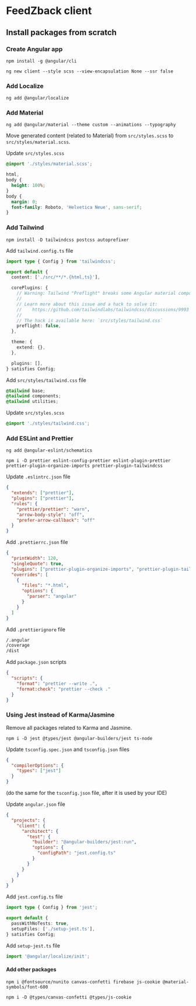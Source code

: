 # FeedZback client

## Install packages from scratch

### Create Angular app

```shell
npm install -g @angular/cli

ng new client --style scss --view-encapsulation None --ssr false
```

### Add Localize

```shell
ng add @angular/localize
```

### Add Material

```shell
ng add @angular/material --theme custom --animations --typography
```

Move generated content (related to Material) from `src/styles.scss` to `src/styles/material.scss`.

Update `src/styles.scss`

```scss
@import './styles/material.scss';

html,
body {
  height: 100%;
}
body {
  margin: 0;
  font-family: Roboto, 'Helvetica Neue', sans-serif;
}
```

### Add Tailwind

```shell
npm install -D tailwindcss postcss autoprefixer
```

Add `tailwind.config.ts` file

```ts
import type { Config } from 'tailwindcss';

export default {
  content: ['./src/**/*.{html,ts}'],

  corePlugins: {
    // Warning: Tailwind "Preflight" breaks some Angular material components
    //
    // Learn more about this issue and a hack to solve it:
    //    https://github.com/tailwindlabs/tailwindcss/discussions/9993
    //
    // The hack is available here: `src/styles/tailwind.css`
    preflight: false,
  },

  theme: {
    extend: {},
  },

  plugins: [],
} satisfies Config;
```

Add `src/styles/tailwind.css` file

```css
@tailwind base;
@tailwind components;
@tailwind utilities;
```

Update `src/styles.scss`

```scss
@import './styles/tailwind.css';
```

### Add ESLint and Prettier

```shell
ng add @angular-eslint/schematics

npm i -D prettier eslint-config-prettier eslint-plugin-prettier prettier-plugin-organize-imports prettier-plugin-tailwindcss
```

Update `.eslintrc.json` file

```json
{
  "extends": ["prettier"],
  "plugins": ["prettier"],
  "rules": {
    "prettier/prettier": "warn",
    "arrow-body-style": "off",
    "prefer-arrow-callback": "off"
  }
}
```

Add `.prettierrc.json` file

```json
{
  "printWidth": 120,
  "singleQuote": true,
  "plugins": ["prettier-plugin-organize-imports", "prettier-plugin-tailwindcss"],
  "overrides": [
    {
      "files": "*.html",
      "options": {
        "parser": "angular"
      }
    }
  ]
}
```

Add `.prettierignore` file

```txt
/.angular
/coverage
/dist
```

Add `package.json` scripts

```json
{
  "scripts": {
    "format": "prettier --write .",
    "format:check": "prettier --check ."
  }
}
```

### Using Jest instead of Karma/Jasmine

Remove all packages related to Karma and Jasmine.

```shell
npm i -D jest @types/jest @angular-builders/jest ts-node
```

Update `tsconfig.spec.json` and `tsconfig.json` files

```json
{
  "compilerOptions": {
    "types": ["jest"]
  }
}
```

(do the same for the `tsconfig.json` file, after it is used by your IDE)

Update `angular.json` file

```json
{
  "projects": {
    "client": {
      "architect": {
        "test": {
          "builder": "@angular-builders/jest:run",
          "options": {
            "configPath": "jest.config.ts"
          }
        }
      }
    }
  }
}
```

Add `jest.config.ts` file

```ts
import type { Config } from 'jest';

export default {
  passWithNoTests: true,
  setupFiles: ['./setup-jest.ts'],
} satisfies Config;
```

Add `setup-jest.ts` file

```ts
import '@angular/localize/init';
```

#### Add other packages

```shell
npm i @fontsource/nunito canvas-confetti firebase js-cookie @material-symbols/font-600

npm i -D @types/canvas-confetti @types/js-cookie
```
